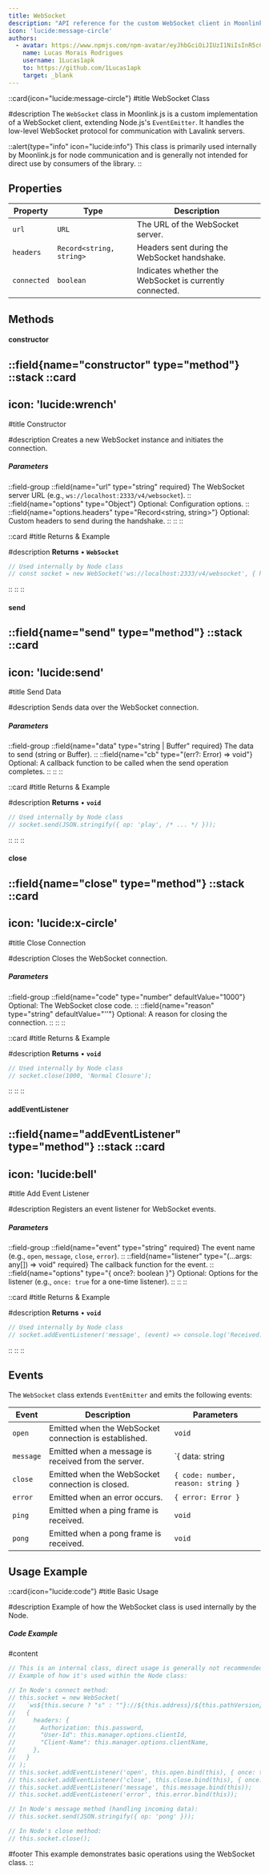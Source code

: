 ```yaml
---
title: WebSocket
description: "API reference for the custom WebSocket client in Moonlink.js"
icon: 'lucide:message-circle'
authors:
  - avatar: https://www.npmjs.com/npm-avatar/eyJhbGciOiJIUzI1NiIsInR5cCI6IkpXVCJ9.eyJhdmF0YXJVUkwiOiJodHRwczovL3MuZ3JhdmF2YXRhci5jb20vYXZhdGFyL2E2YTk0NWFhYjJiNzk1MjcyNzVjN2IwMWEyNWM1YzQ2NT9zaXplPTQ5NiZkZWZhdWx0PXJldHJvIn0.5hP6oyShhR-UWUi6KF-lA0cWmE_BJjvIFAwkYCGEZNo
    name: Lucas Morais Rodrigues
    username: 1Lucas1apk
    to: https://github.com/1Lucas1apk
    target: _blank
---
```


::card{icon="lucide:message-circle"}
#title
WebSocket Class

#description
The `WebSocket` class in Moonlink.js is a custom implementation of a WebSocket client, extending Node.js's `EventEmitter`. It handles the low-level WebSocket protocol for communication with Lavalink servers.
<br>

::alert{type="info" icon="lucide:info"}
This class is primarily used internally by Moonlink.js for node communication and is generally not intended for direct use by consumers of the library.
::

## Properties

| Property | Type | Description |
|----------|------|-------------|
| `url` | `URL` | The URL of the WebSocket server. |
| `headers` | `Record<string, string>` | Headers sent during the WebSocket handshake. |
| `connected` | `boolean` | Indicates whether the WebSocket is currently connected. |

## Methods

#### constructor
::field{name="constructor" type="method"}
::stack
  ::card
  ---
  icon: 'lucide:wrench'
  ---
  #title
  Constructor

  #description
  Creates a new WebSocket instance and initiates the connection.
  <br>
  <h5>Parameters</h5>

  ::field-group
    ::field{name="url" type="string" required}
    The WebSocket server URL (e.g., `ws://localhost:2333/v4/websocket`).
    ::
    ::field{name="options" type="Object"}
    Optional: Configuration options.
    ::
    ::field{name="options.headers" type="Record<string, string>"}
    Optional: Custom headers to send during the handshake.
    ::
  ::
  ::

  ::card
  #title
  Returns & Example

  #description
  **Returns**
  • **`WebSocket`**

  ```js
  // Used internally by Node class
  // const socket = new WebSocket('ws://localhost:2333/v4/websocket', { headers: { Authorization: 'youshallnotpass' } });
  ```
  ::
::
::

#### send
::field{name="send" type="method"}
::stack
  ::card
  ---
  icon: 'lucide:send'
  ---
  #title
  Send Data

  #description
  Sends data over the WebSocket connection.
  <br>
  <h5>Parameters</h5>

  ::field-group
    ::field{name="data" type="string | Buffer" required}
    The data to send (string or Buffer).
    ::
    ::field{name="cb" type="(err?: Error) => void"}
    Optional: A callback function to be called when the send operation completes.
    ::
  ::
  ::

  ::card
  #title
  Returns & Example

  #description
  **Returns**
  • **`void`**

  ```js
  // Used internally by Node class
  // socket.send(JSON.stringify({ op: 'play', /* ... */ }));
  ```
  ::
::
::

#### close
::field{name="close" type="method"}
::stack
  ::card
  ---
  icon: 'lucide:x-circle'
  ---
  #title
  Close Connection

  #description
  Closes the WebSocket connection.
  <br>
  <h5>Parameters</h5>

  ::field-group
    ::field{name="code" type="number" defaultValue="1000"}
    Optional: The WebSocket close code.
    ::
    ::field{name="reason" type="string" defaultValue="''"}
    Optional: A reason for closing the connection.
    ::
  ::
  ::

  ::card
  #title
  Returns & Example

  #description
  **Returns**
  • **`void`**

  ```js
  // Used internally by Node class
  // socket.close(1000, 'Normal Closure');
  ```
  ::
::
::

#### addEventListener
::field{name="addEventListener" type="method"}
::stack
  ::card
  ---
  icon: 'lucide:bell'
  ---
  #title
  Add Event Listener

  #description
  Registers an event listener for WebSocket events.
  <br>
  <h5>Parameters</h5>

  ::field-group
    ::field{name="event" type="string" required}
    The event name (e.g., `open`, `message`, `close`, `error`).
    ::
    ::field{name="listener" type="(...args: any[]) => void" required}
    The callback function for the event.
    ::
    ::field{name="options" type="{ once?: boolean }"}
    Optional: Options for the listener (e.g., `once: true` for a one-time listener).
    ::
  ::
  ::

  ::card
  #title
  Returns & Example

  #description
  **Returns**
  • **`void`**

  ```js
  // Used internally by Node class
  // socket.addEventListener('message', (event) => console.log('Received:', event.data));
  ```
  ::
::
::

## Events

The `WebSocket` class extends `EventEmitter` and emits the following events:

| Event | Description | Parameters |
|-------|-------------|------------|
| `open` | Emitted when the WebSocket connection is established. | `void` |
| `message` | Emitted when a message is received from the server. | `{ data: string | Buffer }` |
| `close` | Emitted when the WebSocket connection is closed. | `{ code: number, reason: string }` |
| `error` | Emitted when an error occurs. | `{ error: Error }` |
| `ping` | Emitted when a ping frame is received. | `void` |
| `pong` | Emitted when a pong frame is received. | `void` |

## Usage Example

::card{icon="lucide:code"}
#title
Basic Usage

#description
Example of how the WebSocket class is used internally by the Node.
<br>
<h5>Code Example</h5>

#content
```js
// This is an internal class, direct usage is generally not recommended.
// Example of how it's used within the Node class:

// In Node's connect method:
// this.socket = new WebSocket(
//   `ws${this.secure ? "s" : ""}://${this.address}/${this.pathVersion}/websocket`,
//   {
//     headers: {
//       Authorization: this.password,
//       "User-Id": this.manager.options.clientId,
//       "Client-Name": this.manager.options.clientName,
//     },
//   }
// );
// this.socket.addEventListener('open', this.open.bind(this), { once: true });
// this.socket.addEventListener('close', this.close.bind(this), { once: true });
// this.socket.addEventListener('message', this.message.bind(this));
// this.socket.addEventListener('error', this.error.bind(this));

// In Node's message method (handling incoming data):
// this.socket.send(JSON.stringify({ op: 'pong' }));

// In Node's close method:
// this.socket.close();
```

#footer
This example demonstrates basic operations using the WebSocket class.
::
